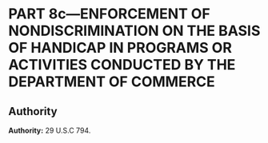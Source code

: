 # PART 8c—ENFORCEMENT OF NONDISCRIMINATION ON THE BASIS OF HANDICAP IN PROGRAMS OR ACTIVITIES CONDUCTED BY THE DEPARTMENT OF COMMERCE


## Authority

**Authority:** 29 U.S.C 794.


